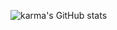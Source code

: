 ![karma's GitHub stats](https://github-readme-stats.vercel.app/api?username=karma8022&show_icons=true&theme=tokyonight)
